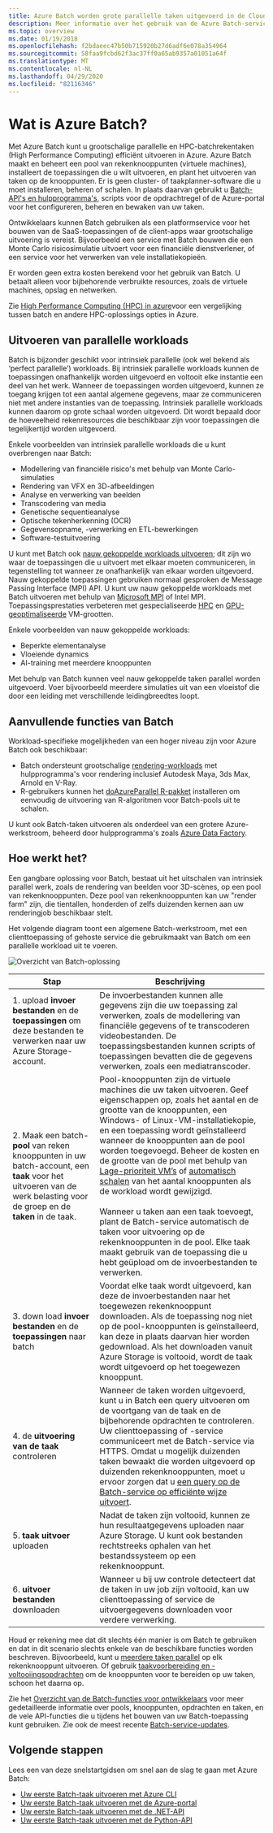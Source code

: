 ```yaml
---
title: Azure Batch worden grote parallelle taken uitgevoerd in de Cloud
description: Meer informatie over het gebruik van de Azure Batch-service voor grootschalige parallelle en HPC-workloads
ms.topic: overview
ms.date: 01/19/2018
ms.openlocfilehash: f2bdaeec47b50b715920b27d6adf6e078a354964
ms.sourcegitcommit: 58faa9fcbd62f3ac37ff0a65ab9357a01051a64f
ms.translationtype: MT
ms.contentlocale: nl-NL
ms.lasthandoff: 04/29/2020
ms.locfileid: "82116346"
---
```

# <a name="what-is-azure-batch"></a>Wat is Azure Batch?

Met Azure Batch kunt u grootschalige parallelle en HPC-batchrekentaken (High Performance Computing) efficiënt uitvoeren in Azure. Azure Batch maakt en beheert een pool van rekenknooppunten (virtuele machines), installeert de toepassingen die u wilt uitvoeren, en plant het uitvoeren van taken op de knooppunten. Er is geen cluster- of taakplanner-software die u moet installeren, beheren of schalen. In plaats daarvan gebruikt u [Batch-API's en hulpprogramma's](batch-apis-tools.md), scripts voor de opdrachtregel of de Azure-portal voor het configureren, beheren en bewaken van uw taken. 

Ontwikkelaars kunnen Batch gebruiken als een platformservice voor het bouwen van de SaaS-toepassingen of de client-apps waar grootschalige uitvoering is vereist. Bijvoorbeeld een service met Batch bouwen die een Monte Carlo risicosimulatie uitvoert voor een financiële dienstverlener, of een service voor het verwerken van vele installatiekopieën.

Er worden geen extra kosten berekend voor het gebruik van Batch. U betaalt alleen voor bijbehorende verbruikte resources, zoals de virtuele machines, opslag en netwerken.

Zie [High Performance Computing (HPC) in azure](https://docs.microsoft.com/azure/architecture/topics/high-performance-computing/)voor een vergelijking tussen batch en andere HPC-oplossings opties in Azure.

## <a name="run-parallel-workloads"></a>Uitvoeren van parallelle workloads
Batch is bijzonder geschikt voor intrinsiek parallelle (ook wel bekend als ‘perfect parallelle’) workloads. Bij intrinsiek parallelle workloads kunnen de toepassingen onafhankelijk worden uitgevoerd en voltooit elke instantie een deel van het werk. Wanneer de toepassingen worden uitgevoerd, kunnen ze toegang krijgen tot een aantal algemene gegevens, maar ze communiceren niet met andere instanties van de toepassing. Intrinsiek parallelle workloads kunnen daarom op grote schaal worden uitgevoerd. Dit wordt bepaald door de hoeveelheid rekenresources die beschikbaar zijn voor toepassingen die tegelijkertijd worden uitgevoerd.

Enkele voorbeelden van intrinsiek parallelle workloads die u kunt overbrengen naar Batch:

* Modellering van financiële risico's met behulp van Monte Carlo-simulaties
* Rendering van VFX en 3D-afbeeldingen
* Analyse en verwerking van beelden
* Transcodering van media
* Genetische sequentieanalyse
* Optische tekenherkenning (OCR)
* Gegevensopname, -verwerking en ETL-bewerkingen
* Software-testuitvoering

U kunt met Batch ook [nauw gekoppelde workloads uitvoeren](batch-mpi.md); dit zijn wo waar de toepassingen die u uitvoert met elkaar moeten communiceren, in tegenstelling tot wanneer ze onafhankelijk van elkaar worden uitgevoerd. Nauw gekoppelde toepassingen gebruiken normaal gesproken de Message Passing Interface (MPI) API. U kunt uw nauw gekoppelde workloads met Batch uitvoeren met behulp van [Microsoft MPI](https://msdn.microsoft.com/library/bb524831(v=vs.85).aspx) of Intel MPI. Toepassingsprestaties verbeteren met gespecialiseerde [HPC](../virtual-machines/linux/sizes-hpc.md) en [GPU-geoptimaliseerde](../virtual-machines/linux/sizes-gpu.md) VM-grootten.

Enkele voorbeelden van nauw gekoppelde workloads:
* Beperkte elementanalyse
* Vloeiende dynamics
* AI-training met meerdere knooppunten

Met behulp van Batch kunnen veel nauw gekoppelde taken parallel worden uitgevoerd. Voer bijvoorbeeld meerdere simulaties uit van een vloeistof die door een leiding met verschillende leidingbreedtes loopt.

## <a name="additional-batch-capabilities"></a>Aanvullende functies van Batch

Workload-specifieke mogelijkheden van een hoger niveau zijn voor Azure Batch ook beschikbaar:
* Batch ondersteunt grootschalige [rendering-workloads](batch-rendering-service.md) met hulpprogramma's voor rendering inclusief Autodesk Maya, 3ds Max, Arnold en V-Ray. 
* R-gebruikers kunnen het [doAzureParallel R-pakket](https://github.com/Azure/doAzureParallel) installeren om eenvoudig de uitvoering van R-algoritmen voor Batch-pools uit te schalen.

U kunt ook Batch-taken uitvoeren als onderdeel van een grotere Azure-werkstroom, beheerd door hulpprogramma's zoals [Azure Data Factory](../data-factory/transform-data-using-dotnet-custom-activity.md).


## <a name="how-it-works"></a>Hoe werkt het?
Een gangbare oplossing voor Batch, bestaat uit het uitschalen van intrinsiek parallel werk, zoals de rendering van beelden voor 3D-scènes, op een pool van rekenknooppunten. Deze pool van rekenknooppunten kan uw "render farm" zijn, die tientallen, honderden of zelfs duizenden kernen aan uw renderingjob beschikbaar stelt.

Het volgende diagram toont een algemene Batch-werkstroom, met een clienttoepassing of gehoste service die gebruikmaakt van Batch om een parallelle workload uit te voeren.

![Overzicht van Batch-oplossing](./media/batch-technical-overview/tech_overview_03.png)


|Stap  |Beschrijving  |
|---------|---------|
|1. upload **invoer bestanden** en de **toepassingen** om deze bestanden te verwerken naar uw Azure Storage-account.     |De invoerbestanden kunnen alle gegevens zijn die uw toepassing zal verwerken, zoals de modellering van financiële gegevens of te transcoderen videobestanden. De toepassingsbestanden kunnen scripts of toepassingen bevatten die de gegevens verwerken, zoals een mediatranscoder.|
|2. Maak een batch- **pool** van reken knooppunten in uw batch-account, een **taak** voor het uitvoeren van de werk belasting voor de groep en de **taken** in de taak.     | Pool-knooppunten zijn de virtuele machines die uw taken uitvoeren. Geef eigenschappen op, zoals het aantal en de grootte van de knooppunten, een Windows- of Linux-VM-installatiekopie, en een toepassing wordt geïnstalleerd wanneer de knooppunten aan de pool worden toegevoegd. Beheer de kosten en de grootte van de pool met behulp van [Lage-prioriteit VM’s](batch-low-pri-vms.md) of [automatisch schalen](batch-automatic-scaling.md) van het aantal knooppunten als de workload wordt gewijzigd. <br/><br/>Wanneer u taken aan een taak toevoegt, plant de Batch-service automatisch de taken voor uitvoering op de rekenknooppunten in de pool. Elke taak maakt gebruik van de toepassing die u hebt geüpload om de invoerbestanden te verwerken. |
|3. down load **invoer bestanden** en de **toepassingen** naar batch     |Voordat elke taak wordt uitgevoerd, kan deze de invoerbestanden naar het toegewezen rekenknooppunt downloaden. Als de toepassing nog niet op de pool-knooppunten is geïnstalleerd, kan deze in plaats daarvan hier worden gedownload. Als het downloaden vanuit Azure Storage is voltooid, wordt de taak wordt uitgevoerd op het toegewezen knooppunt.|
|4. de **uitvoering van de taak** controleren     |Wanneer de taken worden uitgevoerd, kunt u in Batch een query uitvoeren om de voortgang van de taak en de bijbehorende opdrachten te controleren. Uw clienttoepassing of -service communiceert met de Batch-service via HTTPS. Omdat u mogelijk duizenden taken bewaakt die worden uitgevoerd op duizenden rekenknooppunten, moet u ervoor zorgen dat u [een query op de Batch-service op efficiënte wijze uitvoert](batch-efficient-list-queries.md).|
|5. **taak uitvoer** uploaden     |Nadat de taken zijn voltooid, kunnen ze hun resultaatgegevens uploaden naar Azure Storage. U kunt ook bestanden rechtstreeks ophalen van het bestandssysteem op een rekenknooppunt.|
|6. **uitvoer bestanden** downloaden     |Wanneer u bij uw controle detecteert dat de taken in uw job zijn voltooid, kan uw clienttoepassing of service de uitvoergegevens downloaden voor verdere verwerking.|




Houd er rekening mee dat dit slechts één manier is om Batch te gebruiken en dat in dit scenario slechts enkele van de beschikbare functies worden beschreven. Bijvoorbeeld, kunt u [meerdere taken parallel](batch-parallel-node-tasks.md) op elk rekenknooppunt uitvoeren. Of gebruik [taakvoorbereiding en -voltooiingsopdrachten](batch-job-prep-release.md) om de knooppunten voor te bereiden op uw taken, schoon het daarna op. 

Zie het [Overzicht van de Batch-functies voor ontwikkelaars](batch-api-basics.md) voor meer gedetailleerde informatie over pools, knooppunten, opdrachten en taken, en de vele API-functies die u tijdens het bouwen van uw Batch-toepassing kunt gebruiken. Zie ook de meest recente [Batch-service-updates](https://azure.microsoft.com/updates/?product=batch).

## <a name="next-steps"></a>Volgende stappen

Lees een van deze snelstartgidsen om snel aan de slag te gaan met Azure Batch:
* [Uw eerste Batch-taak uitvoeren met Azure CLI](quick-create-cli.md)
* [Uw eerste Batch-taak uitvoeren met de Azure-portal](quick-create-portal.md)
* [Uw eerste Batch-taak uitvoeren met de .NET-API](quick-run-dotnet.md)
* [Uw eerste Batch-taak uitvoeren met de Python-API](quick-run-python.md)

